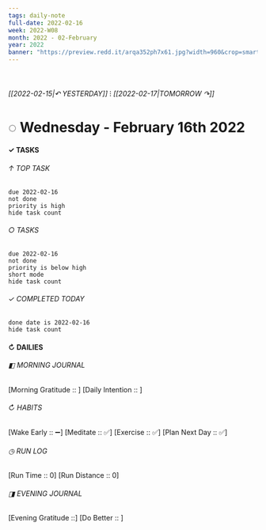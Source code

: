 ```yaml
---
tags: daily-note
full-date: 2022-02-16
week: 2022-W08
month: 2022 - 02-February
year: 2022
banner: "https://preview.redd.it/arqa352ph7x61.jpg?width=960&crop=smart&auto=webp&s=84f9245d607b029667d5bfc4abf36547fc6213de"
---
```

⠀
###### [[2022-02-15|↶ YESTERDAY]] ⁝ [[2022-02-17|TOMORROW ↷]]
# ◌ Wednesday -  February 16th 2022
#### ✓  TASKS

######  ↑ TOP TASK
```tasks
due 2022-02-16
not done
priority is high
hide task count
```
###### ○ TASKS
```tasks
due 2022-02-16
not done
priority is below high
short mode
hide task count
```
###### ✓ COMPLETED TODAY
```tasks
done date is 2022-02-16
hide task count
```
####  ↻ DAILIES

###### ◧ MORNING JOURNAL
[Morning Gratitude :: ]
[Daily Intention :: ]

###### ↻ HABITS
[Wake Early :: ➖]
[Meditate :: ✅]
[Exercise :: ✅]
[Plan Next Day :: ✅]

###### ◷ RUN LOG
[Run Time :: 0]
[Run Distance :: 0]

###### ◨ EVENING JOURNAL
[Evening Gratitude ::]
[Do Better :: ]